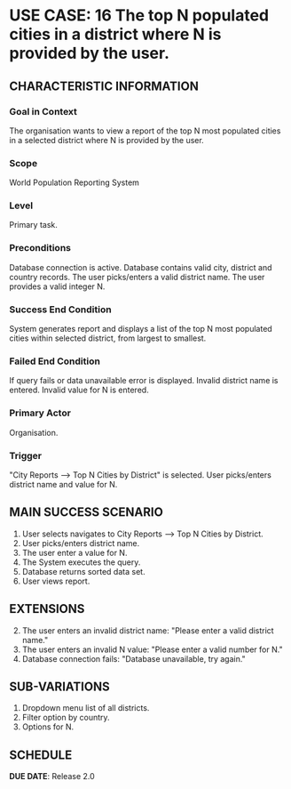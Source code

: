 # USE CASE: 16 The top N populated cities in a district where N is provided by the user.

## CHARACTERISTIC INFORMATION

### Goal in Context

The organisation wants to view a report of the top N most populated cities in a selected district where N is provided by the user.

### Scope

World Population Reporting System

### Level

Primary task.

### Preconditions

Database connection is active.
Database contains valid city, district and country records.
The user picks/enters a valid district name.
The user provides a valid integer N.

### Success End Condition

System generates report and displays a list of the top N most populated cities within selected district, from largest to smallest.

### Failed End Condition

If query fails or data unavailable error is displayed.
Invalid district name is entered.
Invalid value for N is entered.

### Primary Actor

Organisation.

### Trigger

"City Reports --> Top N Cities by District" is selected.
User picks/enters district name and value for N.

## MAIN SUCCESS SCENARIO

1. User selects navigates to City Reports --> Top N Cities by District.
2. User picks/enters district name.
3. The user enter a value for N.
4. The System executes the query.
5. Database returns sorted data set.
6. User views report.

## EXTENSIONS

2. The user enters an invalid district name: "Please enter a valid district name."
3. The user enters an invalid N value: "Please enter a valid number for N."
5. Database connection fails: "Database unavailable, try again."

## SUB-VARIATIONS

1. Dropdown menu list of all districts.
2. Filter option by country.
3. Options for N.

## SCHEDULE

**DUE DATE**: Release 2.0
